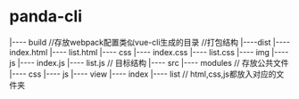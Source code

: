 # panda-cli

|---- build //存放webpack配置类似vue-cli生成的目录
 //打包结构
|----dist
      |---- index.html
      |---- list.html
      |---- css
             |---- index.css
             |---- list.css
      |---- img
      |---- js
             |---- index.js
             |---- list.js
// 目标结构
|---- src
       |---- modules // 存放公共文件
                |---- css
                |---- js
       |---- view
               |---- index
               |---- list
// html,css,js都放入对应的文件夹